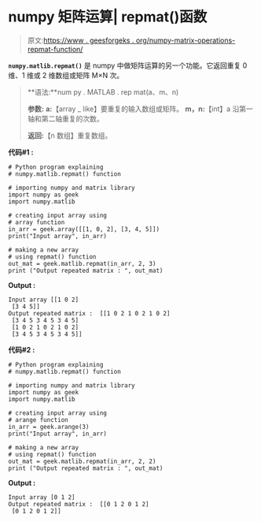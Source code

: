 # numpy 矩阵运算| repmat()函数

> 原文:[https://www . geesforgeks . org/numpy-matrix-operations-repmat-function/](https://www.geeksforgeeks.org/numpy-matrix-operations-repmat-function/)

**`numpy.matlib.repmat()`** 是 numpy 中做矩阵运算的另一个功能。它返回重复 0 维、1 维或 2 维数组或矩阵 M×N 次。

> **语法:**num py . MATLAB . rep mat(a、m、n)
> 
> **参数:**
> **a:**【array _ like】要重复的输入数组或矩阵。
> **m，n:**【int】a 沿第一轴和第二轴重复的次数。
> 
> **返回:**【n 数组】重复数组。

**代码#1 :**

```
# Python program explaining
# numpy.matlib.repmat() function

# importing numpy and matrix library
import numpy as geek
import numpy.matlib

# creating input array using  
# array function 
in_arr = geek.array([[1, 0, 2], [3, 4, 5]])
print("Input array", in_arr) 

# making a new array 
# using repmat() function 
out_mat = geek.matlib.repmat(in_arr, 2, 3) 
print ("Output repeated matrix : ", out_mat) 
```

**Output :**

```
Input array [[1 0 2]
 [3 4 5]]
Output repeated matrix :  [[1 0 2 1 0 2 1 0 2]
 [3 4 5 3 4 5 3 4 5]
 [1 0 2 1 0 2 1 0 2]
 [3 4 5 3 4 5 3 4 5]]

```

**代码#2 :**

```
# Python program explaining
# numpy.matlib.repmat() function

# importing numpy and matrix library
import numpy as geek
import numpy.matlib

# creating input array using  
# arange function 
in_arr = geek.arange(3)
print("Input array", in_arr) 

# making a new array 
# using repmat() function 
out_mat = geek.matlib.repmat(in_arr, 2, 2) 
print ("Output repeated matrix : ", out_mat) 
```

**Output :**

```
Input array [0 1 2]
Output repeated matrix :  [[0 1 2 0 1 2]
 [0 1 2 0 1 2]]

```